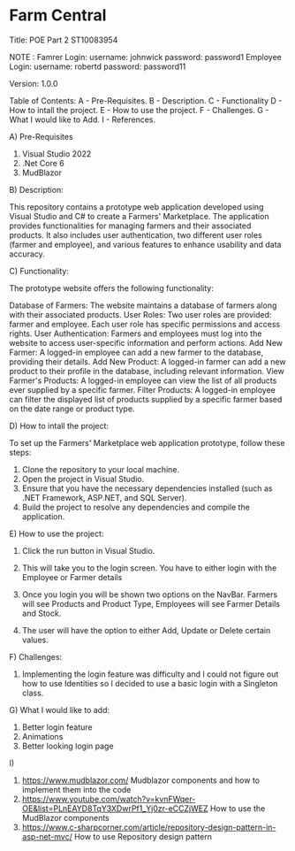 # Farm Central

Title: POE Part 2 ST10083954

NOTE : Famrer Login: username: johnwick password: password1 Employee Login: username: robertd password: password11 

Version: 1.0.0

Table of Contents: 
 A - Pre-Requisites.
 B - Description.
 C - Functionality 
 D - How to intall the project.
 E - How to use the project.
 F - Challenges.
 G - What I would like to Add.
 I - References.

A) Pre-Requisites

1) Visual Studio 2022
2) .Net Core 6
3) MudBlazor

B) Description: 

This repository contains a prototype web application developed using Visual Studio and C# to create a Farmers' Marketplace. 
The application provides functionalities for managing farmers and their associated products. It also includes user authentication,
two different user roles (farmer and employee), and various features to enhance usability and data accuracy.

C) Functionality: 

The prototype website offers the following functionality:

Database of Farmers: The website maintains a database of farmers along with their associated products.
User Roles: Two user roles are provided: farmer and employee. Each user role has specific permissions and access rights.
User Authentication: Farmers and employees must log into the website to access user-specific information and perform actions.
Add New Farmer: A logged-in employee can add a new farmer to the database, providing their details.
Add New Product: A logged-in farmer can add a new product to their profile in the database, including relevant information.
View Farmer's Products: A logged-in employee can view the list of all products ever supplied by a specific farmer.
Filter Products: A logged-in employee can filter the displayed list of products supplied by a specific farmer based on the date range or product type.

D) How to intall the project:

To set up the Farmers' Marketplace web application prototype, follow these steps:

1) Clone the repository to your local machine.
2) Open the project in Visual Studio.
3) Ensure that you have the necessary dependencies installed (such as .NET Framework, ASP.NET, and SQL Server).
4) Build the project to resolve any dependencies and compile the application.

E) How to use the project:

1) Click the run button in Visual Studio.

2) This will take you to the login screen. You have to either login with the Employee or Farmer details

3) Once you login you will be shown two options on the NavBar. Farmers will see Products and Product Type, Employees will see Farmer Details and Stock.

4) The user will have the option to either Add, Update or Delete certain values. 

F) Challenges:

1) Implementing the login feature was difficulty and I could not figure out how to use Identities so I decided to use a basic login with a Singleton class.

G) What I would like to add:

1) Better login feature 
2) Animations
3) Better looking login page

I) 
 
1) https://www.mudblazor.com/ Mudblazor components and how to implement them into the code
2) https://www.youtube.com/watch?v=kvnFWqer-OE&list=PLnEAYD8TqY3XDwrPf1_Yj0zr-eCCZjWEZ How to use the MudBlazor components
3) https://www.c-sharpcorner.com/article/repository-design-pattern-in-asp-net-mvc/ How to use Repository design pattern

